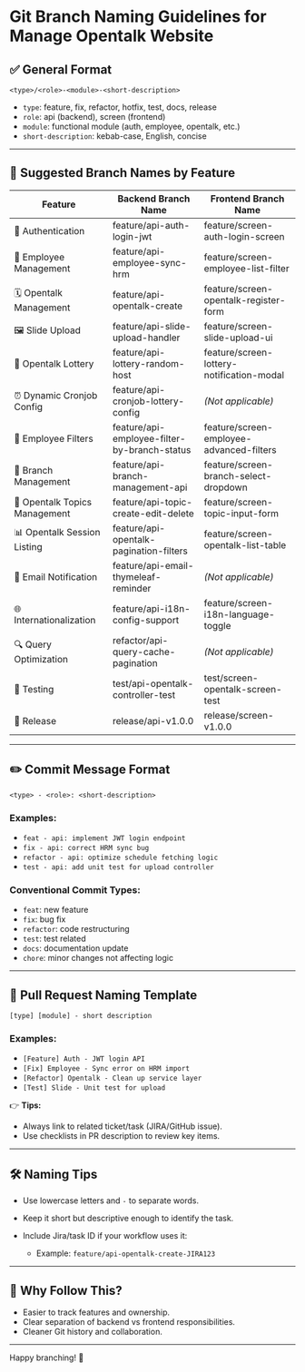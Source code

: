 # Git Branch Naming Guidelines for Manage Opentalk Website

## ✅ General Format

```
<type>/<role>-<module>-<short-description>
```

- `type`: feature, fix, refactor, hotfix, test, docs, release
- `role`: api (backend), screen (frontend)
- `module`: functional module (auth, employee, opentalk, etc.)
- `short-description`: kebab-case, English, concise

---

## 📌 Suggested Branch Names by Feature

| Feature                       | Backend Branch Name                          | Frontend Branch Name                      |
| ----------------------------- | -------------------------------------------- | ----------------------------------------- |
| 🔐 Authentication             | feature/api-auth-login-jwt                   | feature/screen-auth-login-screen          |
| 👥 Employee Management        | feature/api-employee-sync-hrm                | feature/screen-employee-list-filter       |
| 🗓 Opentalk Management         | feature/api-opentalk-create                  | feature/screen-opentalk-register-form     |
| 🖼 Slide Upload                | feature/api-slide-upload-handler             | feature/screen-slide-upload-ui            |
| 🎰 Opentalk Lottery           | feature/api-lottery-random-host              | feature/screen-lottery-notification-modal |
| ⏰ Dynamic Cronjob Config     | feature/api-cronjob-lottery-config           | _(Not applicable)_                        |
| 📄 Employee Filters           | feature/api-employee-filter-by-branch-status | feature/screen-employee-advanced-filters  |
| 🏢 Branch Management          | feature/api-branch-management-api            | feature/screen-branch-select-dropdown     |
| 🧾 Opentalk Topics Management | feature/api-topic-create-edit-delete         | feature/screen-topic-input-form           |
| 📊 Opentalk Session Listing   | feature/api-opentalk-pagination-filters      | feature/screen-opentalk-list-table        |
| 📧 Email Notification         | feature/api-email-thymeleaf-reminder         | _(Not applicable)_                        |
| 🌐 Internationalization       | feature/api-i18n-config-support              | feature/screen-i18n-language-toggle       |
| 🔍 Query Optimization         | refactor/api-query-cache-pagination          | _(Not applicable)_                        |
| 🧪 Testing                    | test/api-opentalk-controller-test            | test/screen-opentalk-screen-test          |
| 🚀 Release                    | release/api-v1.0.0                           | release/screen-v1.0.0                     |

---

## ✏️ Commit Message Format

```
<type> - <role>: <short-description>
```

### Examples:

- `feat - api: implement JWT login endpoint`
- `fix - api: correct HRM sync bug`
- `refactor - api: optimize schedule fetching logic`
- `test - api: add unit test for upload controller`

### Conventional Commit Types:

- `feat`: new feature
- `fix`: bug fix
- `refactor`: code restructuring
- `test`: test related
- `docs`: documentation update
- `chore`: minor changes not affecting logic

---

## 🔀 Pull Request Naming Template

```
[type] [module] - short description
```

### Examples:

- `[Feature] Auth - JWT login API`
- `[Fix] Employee - Sync error on HRM import`
- `[Refactor] Opentalk - Clean up service layer`
- `[Test] Slide - Unit test for upload`

👉 **Tips:**

- Always link to related ticket/task (JIRA/GitHub issue).
- Use checklists in PR description to review key items.

---

## 🛠 Naming Tips

- Use lowercase letters and `-` to separate words.
- Keep it short but descriptive enough to identify the task.
- Include Jira/task ID if your workflow uses it:

  - Example: `feature/api-opentalk-create-JIRA123`

---

## 🧠 Why Follow This?

- Easier to track features and ownership.
- Clear separation of backend vs frontend responsibilities.
- Cleaner Git history and collaboration.

---

Happy branching! 🌿
